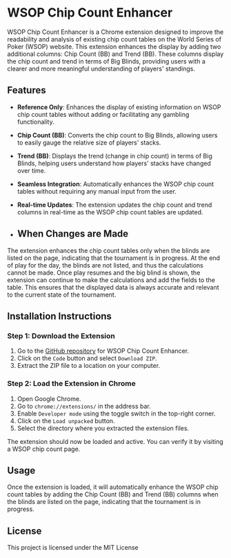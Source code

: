 # WSOP Chip Count Enhancer

WSOP Chip Count Enhancer is a Chrome extension designed to improve the readability and analysis of existing chip count tables on the World Series of Poker (WSOP) website. This extension enhances the display by adding two additional columns: Chip Count (BB) and Trend (BB). These columns display the chip count and trend in terms of Big Blinds, providing users with a clearer and more meaningful understanding of players' standings.

## Features
- **Reference Only**: Enhances the display of existing information on WSOP chip count tables without adding or facilitating any gambling functionality.
- **Chip Count (BB)**: Converts the chip count to Big Blinds, allowing users to easily gauge the relative size of players' stacks.
- **Trend (BB)**: Displays the trend (change in chip count) in terms of Big Blinds, helping users understand how players' stacks have changed over time.
- **Seamless Integration**: Automatically enhances the WSOP chip count tables without requiring any manual input from the user.
- **Real-time Updates**: The extension updates the chip count and trend columns in real-time as the WSOP chip count tables are updated.

- ## When Changes are Made
The extension enhances the chip count tables only when the blinds are listed on the page, indicating that the tournament is in progress. At the end of play for the day, the blinds are not listed, and thus the calculations cannot be made. Once play resumes and the big blind is shown, the extension can continue to make the calculations and add the fields to the table. This ensures that the displayed data is always accurate and relevant to the current state of the tournament.

## Installation Instructions

### Step 1: Download the Extension
1. Go to the [GitHub repository](https://github.com/Dreaux14/WSOP-Chip-Count-Enhancer/tree/main) for WSOP Chip Count Enhancer.
2. Click on the `Code` button and select `Download ZIP`.
3. Extract the ZIP file to a location on your computer.

### Step 2: Load the Extension in Chrome
1. Open Google Chrome.
2. Go to `chrome://extensions/` in the address bar.
3. Enable `Developer mode` using the toggle switch in the top-right corner.
4. Click on the `Load unpacked` button.
5. Select the directory where you extracted the extension files.

The extension should now be loaded and active. You can verify it by visiting a WSOP chip count page.

## Usage
Once the extension is loaded, it will automatically enhance the WSOP chip count tables by adding the Chip Count (BB) and Trend (BB) columns when the blinds are listed on the page, indicating that the tournament is in progress.

## License
This project is licensed under the MIT License
